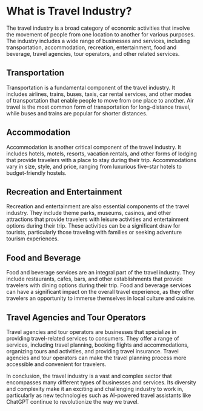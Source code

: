 What is Travel Industry?
==================================================================

The travel industry is a broad category of economic activities that involve the movement of people from one location to another for various purposes. The industry includes a wide range of businesses and services, including transportation, accommodation, recreation, entertainment, food and beverage, travel agencies, tour operators, and other related services.

Transportation
--------------

Transportation is a fundamental component of the travel industry. It includes airlines, trains, buses, taxis, car rental services, and other modes of transportation that enable people to move from one place to another. Air travel is the most common form of transportation for long-distance travel, while buses and trains are popular for shorter distances.

Accommodation
-------------

Accommodation is another critical component of the travel industry. It includes hotels, motels, resorts, vacation rentals, and other forms of lodging that provide travelers with a place to stay during their trip. Accommodations vary in size, style, and price, ranging from luxurious five-star hotels to budget-friendly hostels.

Recreation and Entertainment
----------------------------

Recreation and entertainment are also essential components of the travel industry. They include theme parks, museums, casinos, and other attractions that provide travelers with leisure activities and entertainment options during their trip. These activities can be a significant draw for tourists, particularly those traveling with families or seeking adventure tourism experiences.

Food and Beverage
-----------------

Food and beverage services are an integral part of the travel industry. They include restaurants, cafes, bars, and other establishments that provide travelers with dining options during their trip. Food and beverage services can have a significant impact on the overall travel experience, as they offer travelers an opportunity to immerse themselves in local culture and cuisine.

Travel Agencies and Tour Operators
----------------------------------

Travel agencies and tour operators are businesses that specialize in providing travel-related services to consumers. They offer a range of services, including travel planning, booking flights and accommodations, organizing tours and activities, and providing travel insurance. Travel agencies and tour operators can make the travel planning process more accessible and convenient for travelers.

In conclusion, the travel industry is a vast and complex sector that encompasses many different types of businesses and services. Its diversity and complexity make it an exciting and challenging industry to work in, particularly as new technologies such as AI-powered travel assistants like ChatGPT continue to revolutionize the way we travel.
